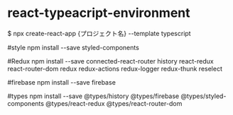 # react-typeacript-environment

$ npx create-react-app {プロジェクト名} --template typescript

#style
npm install --save styled-components

#Redux
npm install --save connected-react-router history react-redux react-router-dom redux redux-actions redux-logger redux-thunk reselect

#firebase
npm install --save firebase

#types
npm install --save @types/history @types/firebase @types/styled-components @types/react-redux @types/react-router-dom

